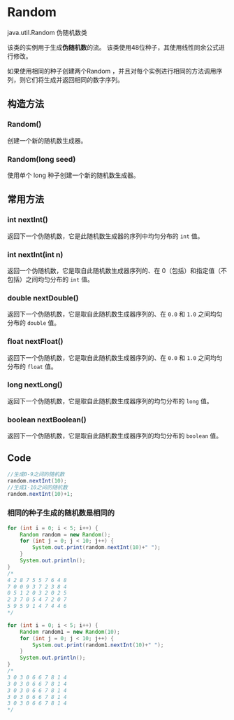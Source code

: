 # Random

java.util.Random 伪随机数类

该类的实例用于生成**伪随机数**的流。 该类使用48位种子，其使用线性同余公式进行修改。

如果使用相同的种子创建两个Random ，并且对每个实例进行相同的方法调用序列，则它们将生成并返回相同的数字序列。 

## 构造方法

### Random()

创建一个新的随机数生成器。

### Random(long seed)

使用单个 long 种子创建一个新的随机数生成器。

## 常用方法

### int nextInt()

返回下一个伪随机数，它是此随机数生成器的序列中均匀分布的 `int` 值。

### int nextInt(int n)

返回一个伪随机数，它是取自此随机数生成器序列的、在 0（包括）和指定值（不包括）之间均匀分布的 `int` 值。

### double nextDouble()

返回下一个伪随机数，它是取自此随机数生成器序列的、在 `0.0` 和 `1.0` 之间均匀分布的 
`double` 值。

### float nextFloat()

返回下一个伪随机数，它是取自此随机数生成器序列的、在 `0.0` 和 `1.0` 之间均匀分布的 
`float` 值。

### long nextLong()

返回下一个伪随机数，它是取自此随机数生成器序列的均匀分布的 `long` 值。

### boolean nextBoolean()

返回下一个伪随机数，它是取自此随机数生成器序列的均匀分布的 `boolean` 值。



## Code

```java
//生成0-9之间的随机数
random.nextInt(10);
//生成1-10之间的随机数
random.nextInt(10)+1;
```

### 相同的种子生成的随机数是相同的

```java
for (int i = 0; i < 5; i++) {
    Random random = new Random();
    for (int j = 0; j < 10; j++) {
        System.out.print(random.nextInt(10)+" ");
    }
    System.out.println();
}
/*
4 2 8 7 5 5 7 6 4 8 
7 0 0 9 3 7 2 3 8 4 
0 5 1 2 0 3 2 0 2 5 
2 3 7 0 5 4 7 2 0 7 
5 9 5 9 1 4 7 4 4 6 
*/
```

```java
for (int i = 0; i < 5; i++) {
    Random random1 = new Random(10);
    for (int j = 0; j < 10; j++) {
        System.out.print(random1.nextInt(10)+" ");
    }
    System.out.println();
}
/*
3 0 3 0 6 6 7 8 1 4 
3 0 3 0 6 6 7 8 1 4 
3 0 3 0 6 6 7 8 1 4 
3 0 3 0 6 6 7 8 1 4 
3 0 3 0 6 6 7 8 1 4 
*/
```

